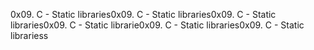 0x09. C - Static libraries0x09. C - Static libraries0x09. C - Static libraries0x09. C - Static librarie0x09. C - Static libraries0x09. C - Static librariess

